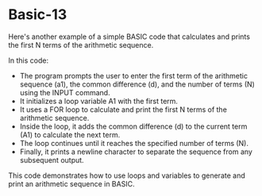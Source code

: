 # Basic-13
Here's another example of a simple BASIC code that calculates and prints the first N terms of the arithmetic sequence.

In this code:

- The program prompts the user to enter the first term of the arithmetic sequence (a1), the common difference (d), and the number of terms (N) using the INPUT command.
- It initializes a loop variable A1 with the first term.
- It uses a FOR loop to calculate and print the first N terms of the arithmetic sequence.
- Inside the loop, it adds the common difference (d) to the current term (A1) to calculate the next term.
- The loop continues until it reaches the specified number of terms (N).
- Finally, it prints a newline character to separate the sequence from any subsequent output.

This code demonstrates how to use loops and variables to generate and print an arithmetic sequence in BASIC.
